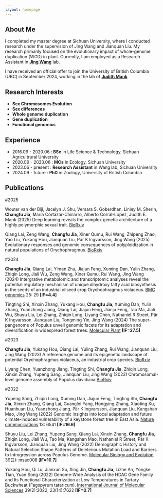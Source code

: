 ```yaml
---
layout: homepage
---
```


## About Me

I completed my master degree at Sichuan University, where I conducted research under the supervision of Jing Wang and Jianquan Liu. My research primarily focused on the evolutionary impact of whole-genome duplication (WGD) in plant. Currently, I am employed as a Research Assistant in <a href="https://jingwanglab.org/" target="_black">**Jing Wang**</a> lab.

I have received an official offer to join the University of British Columbia (UBC) in September 2024, working in the lab of <a href="https://www.zoology.ubc.ca/mank-lab/" target="_black">**Judith Mank**</a>.

## Research Interests
- **Sex Chromosomes Evolution**
- **Sex differences** 
- **Whole genome duplication** 
- **Gene duplication** 
- **Functional genomics** 

## Experience
- 2016.09 - 2020.06 : **BSc** in Life Science & Technology, Sichuan Agricultrural University
- 2020.09 - 2023.06 : **MCs** in Ecology, Sichuan University
- 2023.06 - present : **Research Assistant** in Wang lab, Sichuan University
- 2024.09 - future : **PhD** in Zoology, University of British Columbia

## Publications

#2025

Wouter van der Bijl, Jacelyn J. Shu, Versara S. Goberdhan, Linley M. Sherin, **Changfu Jia**, María Cortázar-Chinarro, Alberto Corral-López, Judith E. Mank (2025) Deep learning reveals the complex genetic architecture of a highly polymorphic sexual trait. <a href="https://www.biorxiv.org/content/10.1101/2023.09.29.560175v3.abstract" target="_black">BioRxiv</a>


Qiang Lai, Zeng Wang, **Changfu Jia**, Xiner Qumu, Rui Wang, Zhipeng Zhao, Yao Liu, Yukang Hou, Jianquan Liu, Par K Ingvarsson, Jing Wang
(2025) Evolutionary responses and genomic consequences of polyploidization in natural populations of Orychophragmus. <a href="https://www.biorxiv.org/content/10.1101/2025.03.24.644964v2.abstract" target="_black">BioRxiv</a>

#2024

**Changfu Jia**, Qiang Lai, Yiman Zhu, Jiajun Feng, Xuming Dan, Yulin Zhang, Zhiqin Long, Jiali Wu, Zeng Wang, Xiner Qumu, Rui Wang, Jing Wang (2024) Intergrative metabolomic and transcriptomic analyses reveal the potential regulatory mechanism of unique dihydroxy fatty acid biosynthesis in the seeds of an industrial oilseed crop Orychophragmus violaceus. <a href="https://doi.org/10.1186/s12864-023-09906-0" target="_black">BMC genomics</a> 25: 29 **[IF=4.4]** 

Tingting Shi, Xinxin Zhang, Yukang Hou, **Changfu Jia**, Xuming Dan, Yulin Zhang, Yuanzhong Jiang, Qiang Lai, Jiajun Feng, Jianju Feng, Tao Ma, Jiali Wu, Shuyu Liu, Lei Zhang, Zhiqin Long, Liyang Chen, Nathaniel R Street, Pär K Ingvarsson, Jianquan Liu, Tongming Yin, Jing Wang (2024) The super-pangenome of Populus unveil genomic facets for its adaptation and diversification in widespread forest trees. <a href="https://doi.org/10.1016/j.molp.2024.03.009" target="_black">Molecular Plant</a> **[IF=27.5]** 

#2023

**Changfu Jia**, Yukang Hou, Qiang Lai, Yuling Zhang, Rui Wang, Jianquan Liu, Jing Wang (2023) A reference genome and its epigenetic landscape of potential Orychophragmus violaceus, an industrial crop species. <a href="https://www.biorxiv.org/content/10.1101/2023.09.21.558835v1.abstract" target="_black">BioRxiv</a>

Liyang Chen, Yuanzhong Jiang, Tingting Shi, **Changfu Jia**, Zhiqin Long, Xinxin Zhang, Yupeng Sang, Jianquan Liu, Jing Wang (2023) Chromosomal-level genome assembly of Populus davidiana <a href="https://doi.org/10.1101/2023.07.11.548481" target="_black">BioRxiv</a>

#2022

Yupeng Sang, Zhiqin Long, Xuming Dan, Jiajun Feng, Tingting Shi, **Changfu Jia**, Xinxin Zhang, Qiang Lai, Guanglei Yang, Hongying Zhang, Xiaoting Xu, Huanhuan Liu, Yuanzhong Jiang, Pär K Ingvarsson, Jianquan Liu, Kangshan Mao, Jing Wang (2022) Genomic insights into local adaptation and future climate-induced vulnerability of a keystone forest tree in East Asia. <a href="https://www.nature.com/articles/s41467-022-34206-8#citeas" target="_black">Nature communications</a> 13: 6541 **[IF=16.6]**

Shuyu Liu, Lei Zhang, Yupeng Sang, Qiang Lai, Xinxin Zhang, **Changfu Jia**, Zhiqin Long, Jiali Wu, Tao Ma, Kangshan Mao, Nathaniel R Street, Pär K Ingvarsson, Jianquan Liu, Jing Wang (2022) Demographic History and Natural Selection Shape Patterns of Deleterious Mutation Load and Barriers to Introgression across Populus Genome. <a href="https://doi.org/10.1093/molbev/msac008" target="_black">Molecular Biology and Evolution</a> 39(2): msac008 **[IF=10.7]**

Yukang Hou, Qi Lu, Jianxun Su, Xing Jin, **Changfu Jia**, Lizhe An, Yongke Tian, Yuan Song (2022) Genome-Wide Analysis of the HDAC Gene Family and Its Functional Characterization at Low Temperatures in Tartary Buckwheat (Fagopyrum tataricum). <a href="https://doi.org/10.3390/ijms23147622" target="_black">International Journal of Molecular Sciences</a> 39(2):2022; 23(14):7622 **[IF=0.7]**

